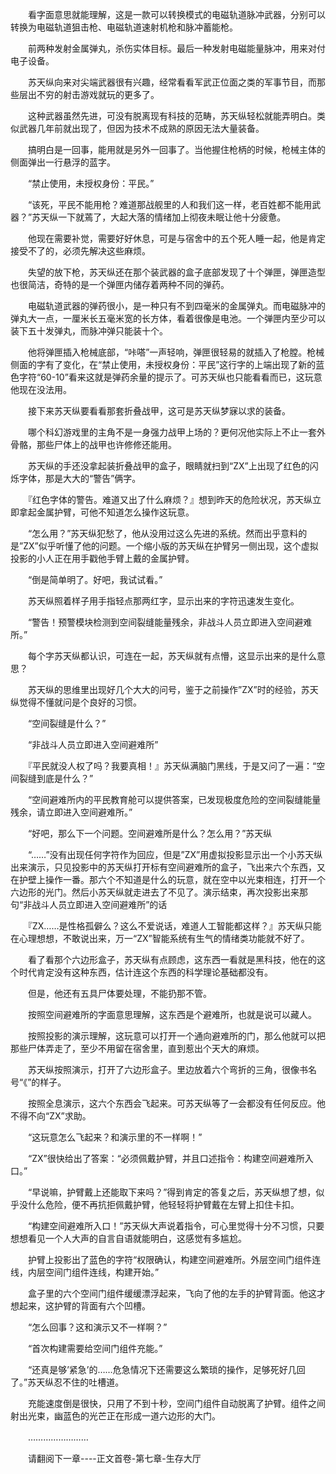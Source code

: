 <div class="read-content j_readContent" id="">
                <p>　　看字面意思就能理解，这是一款可以转换模式的电磁轨道脉冲武器，分别可以转换为电磁轨道狙击枪、电磁轨道速射机枪和脉冲蓄能枪。<p>　　前两种发射金属弹丸，杀伤实体目标。最后一种发射电磁能量脉冲，用来对付电子设备。<p>　　苏天纵向来对尖端武器很有兴趣，经常看看军武正位面之类的军事节目，而那些层出不穷的射击游戏就玩的更多了。<p>　　这种武器虽然先进，可没有脱离现有科技的范畴，苏天纵轻松就能弄明白。类似武器几年前就出现了，但因为技术不成熟的原因无法大量装备。<p>　　搞明白是一回事，能用就是另外一回事了。当他握住枪柄的时候，枪械主体的侧面弹出一行悬浮的蓝字。<p>　　“禁止使用，未授权身份：平民。”<p>　　“该死，平民不能用枪？难道那战舰里的人和我们这一样，老百姓都不能用武器？”苏天纵一下就蔫了，大起大落的情绪加上彻夜未眠让他十分疲惫。<p>　　他现在需要补觉，需要好好休息，可是与宿舍中的五个死人睡一起，他是肯定接受不了的，必须先解决这些麻烦。<p>　　失望的放下枪，苏天纵还在那个装武器的盒子底部发现了十个弹匣，弹匣造型也很简洁，奇特的是一个弹匣内储存着两种不同的弹药。<p>　　电磁轨道武器的弹药很小，是一种只有不到四毫米的金属弹丸。而电磁脉冲的弹丸大一点，一厘米长五毫米宽的长方体，看着很像是电池。一个弹匣内至少可以装下五十发弹丸，而脉冲弹只能装十个。<p>　　他将弹匣插入枪械底部，“咔嗒”一声轻响，弹匣很轻易的就插入了枪膛。枪械侧面的字有了变化，在“禁止使用，未授权身份：平民”这行字的上端出现了新的蓝色字符“60-10”看来这就是弹药余量的提示了。可苏天纵也只能看看而已，这玩意他现在没法用。<p>　　接下来苏天纵要看看那套折叠战甲，这可是苏天纵梦寐以求的装备。<p>　　哪个科幻游戏里的主角不是一身强力战甲上场的？更何况他实际上不止一套外骨骼，那些尸体上的战甲也许修修还能用。<p>　　苏天纵的手还没拿起装折叠战甲的盒子，眼睛就扫到“ZX”上出现了红色的闪烁字体，那是大大的“警告”俩字。<p>　　『红色字体的警告。难道又出了什么麻烦？』想到昨天的危险状况，苏天纵立即拿起金属护臂，可他不知道怎么操作这玩意。<p>　　“怎么用？”苏天纵犯愁了，他从没用过这么先进的系统。然而出乎意料的是”ZX”似乎听懂了他的问题。一个缩小版的苏天纵在护臂另一侧出现，这个虚拟投影的小人正在用手戳他手臂上戴的金属护臂。<p>　　“倒是简单明了。好吧，我试试看。”<p>　　苏天纵照着样子用手指轻点那两红字，显示出来的字符迅速发生变化。<p>　　“警告！预警模块检测到空间裂缝能量残余，非战斗人员立即进入空间避难所。”<p>　　每个字苏天纵都认识，可连在一起，苏天纵就有点懵，这显示出来的是什么意思？<p>　　苏天纵的思维里出现好几个大大的问号，鉴于之前操作”ZX”时的经验，苏天纵觉得不懂就问是个良好的习惯。<p>　　“空间裂缝是什么？”<p>　　“非战斗人员立即进入空间避难所”<p>　　『平民就没人权了吗？我要真相！』苏天纵满脑门黑线，于是又问了一遍：“空间裂缝到底是什么？”<p>　　“空间避难所内的平民教育舱可以提供答案，已发现极度危险的空间裂缝能量残余，请立即进入空间避难所。”<p>　　“好吧，那么下一个问题。空间避难所是什么？怎么用？”苏天纵<p>　　“……”没有出现任何字符作为回应，但是”ZX”用虚拟投影显示出一个小苏天纵出来演示，只见投影中的苏天纵打开标有空间避难所的盒子，飞出来六个东西，又在护壁上操作一番。那六个不知道是什么的玩意，就在空中以光束相连，打开一个六边形的光门。然后小苏天纵就走进去了不见了。演示结束，再次投影出来那句“非战斗人员立即进入空间避难所”的话<p>　　『ZX……是性格孤僻么？这么不爱说话，难道人工智能都这样？』苏天纵只能在心理想想，不敢说出来，万一“ZX”智能系统有生气的情绪类功能就不好了。<p>　　看了看那个六边形盒子，苏天纵有点顾虑，这东西一看就是黑科技，他在的这个时代肯定没有这种东西，估计连这个东西的科学理论基础都没有。<p>　　但是，他还有五具尸体要处理，不能扔那不管。<p>　　按照空间避难所的字面意思理解，这东西是个避难所，也就是说可以藏人。<p>　　按照投影的演示理解，这玩意可以打开一个通向避难所的门，那么他就可以把那些尸体弄走了，至少不用留在宿舍里，直到惹出个天大的麻烦。<p>　　苏天纵按照演示，打开了六边形盒子。里边放着六个弯折的三角，很像书名号“《”的样子。<p>　　按照全息演示，这六个东西会飞起来。可苏天纵等了一会都没有任何反应。他不得不向“ZX”求助。<p>　　“这玩意怎么飞起来？和演示里的不一样啊！”<p>　　“ZX”很快给出了答案：“必须佩戴护臂，并且口述指令：构建空间避难所入口。”<p>　　“早说嘛，护臂戴上还能取下来吗？”得到肯定的答复之后，苏天纵想了想，似乎没什么危险，便不再抗拒佩戴护臂，他轻轻将护臂戴在左臂上扣住卡扣。<p>　　“构建空间避难所入口！”苏天纵大声说着指令，可心里觉得十分不习惯，只要想想看见一个人大声的自言自语就能明白，这感觉有多尴尬。<p>　　护臂上投影出了蓝色的字符“权限确认，构建空间避难所。外层空间门组件连线，内层空间门组件连线，构建开始。”<p>　　盒子里的六个空间门组件缓缓漂浮起来，飞向了他的左手的护臂背面。他这才想起来，这护臂的背面有六个凹槽。<p>　　“怎么回事？这和演示又不一样啊？”<p>　　“首次构建需要给空间门组件充能。”<p>　　“还真是够’紧急’的……危急情况下还需要这么繁琐的操作，足够死好几回了。”苏天纵忍不住的吐槽道。<p>　　充能速度倒是很快，只用了不到十秒，空间门组件自动脱离了护臂。组件之间射出光束，幽蓝色的光芒正在形成一道六边形的大门。<p>　　……………………<p>　　请翻阅下一章----正文首卷-第七章-生存大厅<p>　　<p> 
            </div>